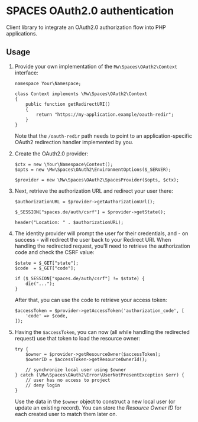 # SPACES OAuth2.0 authentication

Client library to integrate an OAuth2.0 authorization flow into PHP
applications.

## Usage

1.  Provide your own implementation of the `Mw\Spaces\OAuth2\Context`
    interface:

        namespace Your\Namespace;
        
        class Context implements \Mw\Spaces\OAuth2\Context
        {
            public function getRedirectURI()
            {
                return "https://my-application.example/oauth-redir";
            }        
        }
        
    Note that the `/oauth-redir` path needs to point to an
    application-specific OAuth2 redirection handler implemented by
    you.

1.  Create the OAuth2.0 provider:

        $ctx = new \Your\Namespace\Context();
        $opts = new \Mw\Spaces\OAuth2\EnvironmentOptions($_SERVER);
        
        $provider = new \Mw\Spaces\OAuth2\SpacesProvider($opts, $ctx); 

1.  Next, retrieve the authorization URL and redirect your user there:

        $authorizationURL = $provider->getAuthorizationUrl();

        $_SESSION["spaces.de/auth/csrf"] = $provider->getState();

        header("Location: " . $authorizationURL);
        
1.  The identity provider will prompt the user for their credentials,
    and - on success - will redirect the user back to your
    Redirect URI. When handling the redirected request, you'll need
    to retrieve the authorization code and check the CSRF value:
    
        $state = $_GET["state"];
        $code  = $_GET["code"];
        
        if ($_SESSION["spaces.de/auth/csrf"] != $state) {
            die("...");
        }
        
    After that, you can use the code to retrieve your access token:
    
        $accessToken = $provider->getAccessToken('authorization_code', [
            'code' => $code,
        ]);

1.  Having the `$accessToken`, you can now (all while handling the
    redirected request) use that token to load the resource owner:
    
        try {
            $owner = $provider->getResourceOwner($accessToken);
            $ownerID = $accessToken->getResourceOwnerId();
            
            // synchronize local user using $owner
        } catch (\Mw\Spaces\OAuth2\Error\UserNotPresentException $err) {
            // user has no access to project
            // deny login
        }
    
    Use the data in the `$owner` object to construct a new local user
    (or update an existing record). You can store the _Resource Owner
    ID_ for each created user to match them later on. 